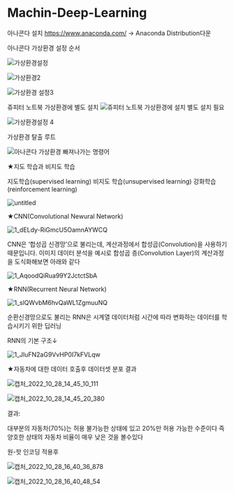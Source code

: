 # Machin-Deep-Learning
아나콘다 설치 
https://www.anaconda.com/ -> Anaconda Distribution다운

아나콘다 가상환경 설정 순서

![가상환경설정](https://user-images.githubusercontent.com/110071838/198503070-e1553967-d30f-4c67-9204-c388d1144d11.png)


![가상환경2](https://user-images.githubusercontent.com/110071838/198502955-e7b9da53-37ec-4609-897b-b8e04c9f93f0.png)


![가상환경 설정3](https://user-images.githubusercontent.com/110071838/198502964-2c96e91f-95d1-410a-9863-87ef025797d7.png)

쥬피터 노트북 가상환경에 별도 설치
![쥬피터 노트북 가상환경에 설치 별도 설치 필요](https://user-images.githubusercontent.com/110071838/198502982-8e092512-48e9-4001-aa65-c1cabd7eaa3f.png)


![가상환경설정 4](https://user-images.githubusercontent.com/110071838/198503790-7440282f-7788-4231-817d-2dcdea1d6a4f.png)





가상환경 탈출 루트

![아나콘다 가상환경 빠져나가는 명령어](https://user-images.githubusercontent.com/110071838/198503812-cb81857b-e5af-448a-b6c3-41845d2877bb.png)







★지도 학습과 비지도 학습





지도학습(supervised learning)   비지도 학습(unsupervised learning)   강화학습(reinforcement learning)
    


![untitled](https://user-images.githubusercontent.com/110071838/198443765-314b5e8d-6f84-407b-8188-13053c5bb470.png)



★CNN(Convolutional Newural Network)


![1_dELdy-RiGmcU5OamnAYWCQ](https://user-images.githubusercontent.com/110071838/198449542-db28b4f8-d2e0-4e3b-af08-5fa67b611c9b.png)


CNN은 ‘합성곱 신경망’으로 불리는데, 계산과정에서 합성곱(Convolution)을 사용하기 때문입니다. 이미지 데이터 분석을 예시로 합성곱 층(Convolution Layer)의 계산과정을 도식화해보면 아래와 같다

![1_AqoodQiRua99Y2JctctSbA](https://user-images.githubusercontent.com/110071838/198456148-1764b695-c6a7-4445-885d-dbb4c5fff0c7.png)



★RNN(Recurrent Neural Network)

![1_slQWvbM6hvQaWL1ZgmuuNQ](https://user-images.githubusercontent.com/110071838/198456973-9e040dbb-7293-42f6-9024-7d93306b4d3e.png)


순환신경망으로도 불리는 RNN은 시계열 데이터처럼 시간에 따라 변화하는 데이터를 학습시키기 위한 딥러닝

RNN의 기본 구조↓

![1_JluFN2aG9VvHP0I7kFVLqw](https://user-images.githubusercontent.com/110071838/198457348-de4fd0cc-621b-484a-a851-f34a4bdbc0c7.png)





★자동차에 대한 데이터 호출후 데이터셋 분포 결과

![캡처_2022_10_28_14_45_10_111](https://user-images.githubusercontent.com/110071838/198512260-72830c2b-62f1-44f6-bdce-39ebfc75c717.png)

![캡처_2022_10_28_14_45_20_380](https://user-images.githubusercontent.com/110071838/198512269-855c031c-3dd3-4928-bc0b-bfc21fb56cef.png)

결과:

대부분의 자동차(70%)는 허용 불가능한 상태에 있고 20%만 허용 가능한 수준이다
즉 양호한 상태의 자동차 비율이 매우 낮은 것을 볼수있다


원-핫 인코딩 적용후

![캡처_2022_10_28_16_40_36_878](https://user-images.githubusercontent.com/110071838/198531870-534d3af0-412e-4b07-863a-d97cd424e86d.png)


![캡처_2022_10_28_16_40_48_54](https://user-images.githubusercontent.com/110071838/198531887-5d3804bc-877e-4238-ae82-299c5975adf2.png)
